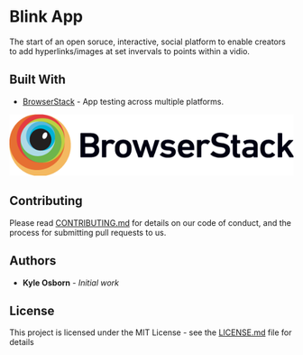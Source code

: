 # Blink App 

The start of an open soruce, interactive, social platform to enable creators to add hyperlinks/images at set invervals to points within a vidio.

## Built With

* [BrowserStack](https://www.browserstack.com) - App testing across multiple platforms.

![Browserstack](Browserstack-logo%402x.png)

## Contributing

Please read [CONTRIBUTING.md](CONTRIBUTING.md) for details on our code of conduct, and the process for submitting pull requests to us.

## Authors

* **Kyle Osborn** - *Initial work*

## License

This project is licensed under the MIT License - see the [LICENSE.md](LICENSE.md) file for details
